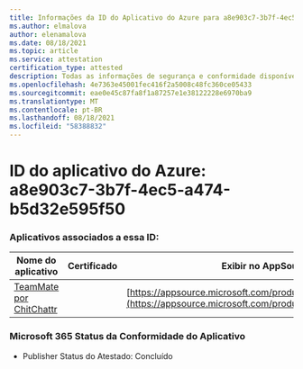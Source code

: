 ```yaml
---
title: Informações da ID do Aplicativo do Azure para a8e903c7-3b7f-4ec5-a474-b5d32e595f50
ms.author: elmalova
author: elenamalova
ms.date: 08/18/2021
ms.topic: article
ms.service: attestation
certification_type: attested
description: Todas as informações de segurança e conformidade disponíveis para a8e903c7-3b7f-4ec5-a474-b5d32e595f50.
ms.openlocfilehash: 4e7363e45001fec416f2a5008c48fc360ce05433
ms.sourcegitcommit: eae0e45c87fa8f1a87257e1e38122228e6970ba9
ms.translationtype: MT
ms.contentlocale: pt-BR
ms.lasthandoff: 08/18/2021
ms.locfileid: "58388832"
---
```

# <a name="azure-app-id-a8e903c7-3b7f-4ec5-a474-b5d32e595f50"></a>ID do aplicativo do Azure: a8e903c7-3b7f-4ec5-a474-b5d32e595f50


### <a name="apps-associated-with-this-id"></a>Aplicativos associados a essa ID:
| **Nome do aplicativo** | **Certificado** | **Exibir no AppSource** |
|--------------|---------------|-----------------------|
| [TeamMate por ChitChattr](https://docs.microsoft.com/microsoft-365-app-certification/forward/WA200002530) |  | [https://appsource.microsoft.com/product/office/WA200002530](https://appsource.microsoft.com/product/office/WA200002530) |

### <a name="microsoft-365-app-compliance-status"></a>Microsoft 365 Status da Conformidade do Aplicativo
- Publisher Status do Atestado: Concluído
